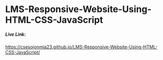 # LMS-Responsive-Website-Using-HTML-CSS-JavaScript

##### Live Link:
https://csesojonmia23.github.io/LMS-Responsive-Website-Using-HTML-CSS-JavaScript/
